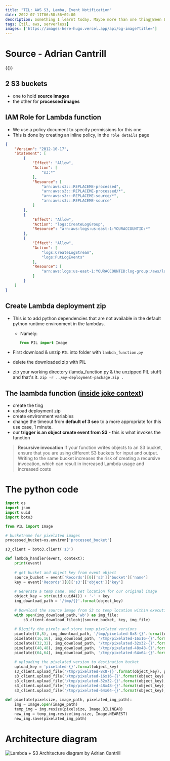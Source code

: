 ```yaml
---
title: "TIL: AWS S3, Lamba, Event Notification"
date: 2022-07-11T06:58:56+02:00
description: Something I learnt today. Maybe more than one thing👾Been Learning AWS stuffs from Adrian Cantrill lately, been fun.
tags: [til, aws, serverless]
images: ['https://images-here-hugo.vercel.app/api/og-image?title=']
---
```


# Source - Adrian Cantrill
{{<youtube _7AKW8cSGU0>}}

## 2 S3 buckets
- one to hold **source images**
- the other for **processed images**

## IAM Role for Lambda function
- We use a policy document to specify permissions for this one
- This is done by creating an inline policy, in the `role details` page

```json
{
    "Version": "2012-10-17",
    "Statement": [
        {
            "Effect": "Allow",
            "Action": [
                "s3:*"
            ],
            "Resource": [
                "arn:aws:s3:::REPLACEME-processed",
                "arn:aws:s3:::REPLACEME-processed/*",
                "arn:aws:s3:::REPLACEME-source/*",
                "arn:aws:s3:::REPLACEME-source"
            ]
        },
        {
            "Effect": "Allow",
            "Action": "logs:CreateLogGroup",
            "Resource": "arn:aws:logs:us-east-1:YOURACCOUNTID:*"
        },
        {
            "Effect": "Allow",
            "Action": [
                "logs:CreateLogStream",
                "logs:PutLogEvents"
            ],
            "Resource": [
                "arn:aws:logs:us-east-1:YOURACCOUNTID:log-group:/aws/lambda/pixelator:*"
            ]
        }
    ]
}
```

## Create Lambda deployment zip
- This is to add python dependencies that are not available in the default python runtime environment in the lambdas. 
  - Namely: 
   ```py
      from PIL import Image 
    ```

- First download & unzip `PIL` into folder with `lambda_function.py`
- delete the downloaded zip with PIL
- zip your working directory (lamda_function.py & the unzipped PIL stuff) and that's it. `zip -r ../my-deployment-package.zip .`

## The laambda function ([inside joke context](https://youtube.com/shorts/csVrcFnintA?feature=share))
- create the ting
- upload deployment zip
- create environment variables
- change the timeout from **default of 3 sec** to a more appropriate for this use case, 1 minute.
- our **trigger is an object create event from S3** - this is what invokes the function
> **Recursive invocation**
>If your function writes objects to an S3 bucket, ensure that you are using different S3 buckets for input and output. Writing to the same bucket increases the risk of creating a recursive invocation, which can result in increased Lambda usage and increased costs

# The python code

```py
import os
import json
import uuid
import boto3

from PIL import Image

# bucketname for pixelated images
processed_bucket=os.environ['processed_bucket']

s3_client = boto3.client('s3')

def lambda_handler(event, context):
	print(event)
	
	# get bucket and object key from event object
	source_bucket = event['Records'][0]['s3']['bucket']['name']
	key = event['Records'][0]['s3']['object']['key']
	
	# Generate a temp name, and set location for our original image
	object_key = str(uuid.uuid4()) + '-' + key
	img_download_path = '/tmp/{}'.format(object_key)
	
	# Download the source image from S3 to temp location within execution environment
	with open(img_download_path,'wb') as img_file:
		s3_client.download_fileobj(source_bucket, key, img_file)
		
	# Biggify the pixels and store temp pixelated versions
	pixelate((8,8), img_download_path, '/tmp/pixelated-8x8-{}'.format(object_key) )
	pixelate((16,16), img_download_path, '/tmp/pixelated-16x16-{}'.format(object_key) )
	pixelate((32,32), img_download_path, '/tmp/pixelated-32x32-{}'.format(object_key) )
	pixelate((48,48), img_download_path, '/tmp/pixelated-48x48-{}'.format(object_key) )
	pixelate((64,64), img_download_path, '/tmp/pixelated-64x64-{}'.format(object_key) )
	
	# uploading the pixelated version to destination bucket
	upload_key = 'pixelated-{}'.format(object_key)
	s3_client.upload_file('/tmp/pixelated-8x8-{}'.format(object_key), processed_bucket,'pixelated-8x8-{}'.format(key))
	s3_client.upload_file('/tmp/pixelated-16x16-{}'.format(object_key), processed_bucket,'pixelated-16x16-{}'.format(key))
	s3_client.upload_file('/tmp/pixelated-32x32-{}'.format(object_key), processed_bucket,'pixelated-32x32-{}'.format(key))
	s3_client.upload_file('/tmp/pixelated-48x48-{}'.format(object_key), processed_bucket,'pixelated-48x48-{}'.format(key))
	s3_client.upload_file('/tmp/pixelated-64x64-{}'.format(object_key), processed_bucket,'pixelated-64x64-{}'.format(key))
	
def pixelate(pixelsize, image_path, pixelated_img_path):
	img = Image.open(image_path)
	temp_img = img.resize(pixelsize, Image.BILINEAR)
	new_img = temp_img.resize(img.size, Image.NEAREST)
	new_img.save(pixelated_img_path)
```

# Architecture diagram
![Lambda + S3 Architecture diagram by Adrian Cantrill](https://res.cloudinary.com/hokaspokas/image/upload/v1657519599/here-hugo/awsstuff_jg0gmo.png)